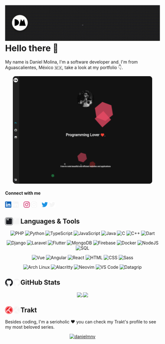# <img alt="Daniel Molina" src="https://raw.githubusercontent.com/danielmnv/danielmnv/master/.github/profile/intro.gif"></img> Hello there 👋

My name is Daniel Molina, I'm a software developer and. I'm from Aguascalientes, México 🇲🇽, take a look at my portfolio 👇.

[<p align="center"><img height="350" alt="danielmolina.me" src="https://raw.githubusercontent.com/danielmnv/danielmnv/master/.github/profile/site.png" /></p>](https://danielmolina.me)

#### Connect with me

[<img width="20" alt="LinkedIn" src="https://raw.githubusercontent.com/danielmnv/danielmnv/master/.github/profile/icons/linkedin-light.svg" />](https://www.linkedin.com/in/daniel-molina-469668194#gh-light-mode-only)
[<img width="20" alt="LinkedIn" src="https://raw.githubusercontent.com/danielmnv/danielmnv/master/.github/profile/icons/linkedin-dark.svg" />](https://www.linkedin.com/in/daniel-molina-469668194#gh-dark-mode-only)
&nbsp;&nbsp;
[<img width="20" alt="Instagram" src="https://raw.githubusercontent.com/danielmnv/danielmnv/master/.github/profile/icons/instagram-light.svg" />](https://www.instagram.com/danielmnv#gh-light-mode-only)
[<img width="20" alt="Instagram" src="https://raw.githubusercontent.com/danielmnv/danielmnv/master/.github/profile/icons/instagram-dark.svg" />](https://www.instagram.com/danielmnv#gh-dark-mode-only)
&nbsp;&nbsp;
[<img width="20" alt="Twitter" src="https://raw.githubusercontent.com/danielmnv/danielmnv/master/.github/profile/icons/twitter-light.svg" />](https://twitter.com/iDanmnv#gh-light-mode-only)
[<img width="20" alt="Twitter" src="https://raw.githubusercontent.com/danielmnv/danielmnv/master/.github/profile/icons/twitter-dark.svg" />](https://twitter.com/iDanmnv#gh-dark-mode-only)

## <img width="25" align="left" alt="Languages & Tools" src="https://raw.githubusercontent.com/danielmnv/danielmnv/master/.github/profile/icons/iterm2-light.svg#gh-light-mode-only" /><img width="25" align="left" alt="Languages & Tools" src="https://raw.githubusercontent.com/danielmnv/danielmnv/master/.github/profile/icons/iterm2-dark.svg#gh-dark-mode-only" /> Languages & Tools

<p align="center">
    <img alt="PHP" src="https://img.shields.io/badge/-PHP-212121?&style=flat&logo=PHP" />
    <img alt="Python" src="https://img.shields.io/badge/-Python-212121?&style=flat&logo=Python&logoColor=FFEB3B" />
    <img alt="TypeScript" src="https://img.shields.io/badge/-TypeScript-212121?&style=flat&logo=TypeScript" />
    <img alt="JavaScript" src="https://img.shields.io/badge/-JavaScript-212121?&style=flat&logo=JavaScript" />
    <img alt="Java" src="https://img.shields.io/badge/-Java-212121?&style=flat&logo=Java" />
    <img alt="C" src="https://img.shields.io/badge/-C-212121?&style=flat&logo=C" />
    <img alt="C++" src="https://img.shields.io/badge/-C++-212121?&style=flat&logo=c%2b%2b&logoColor=00599C" />
    <img alt="Dart" src="https://img.shields.io/badge/-Dart-212121?&style=flat&logo=dart&logoColor=00BCD4" />
</p>

<p align="center">
    <img alt="Django" src="https://img.shields.io/badge/-Django-212121?&style=flat&logo=Django" />
    <img alt="Laravel" src="https://img.shields.io/badge/-Laravel-212121?&style=flat&logo=Laravel" />
    <img alt="Flutter" src="https://img.shields.io/badge/-Flutter-212121?&style=flat&logo=flutter&logoColor=00ACC1" />
    <img alt="MongoDB" src="https://img.shields.io/badge/-MongoDB-212121?&style=flat&logo=mongodb" />
    <img alt="Firebase" src="https://img.shields.io/badge/-Firebase-212121?&style=flat&logo=firebase" />
    <img alt="Docker" src="https://img.shields.io/badge/-Docker-212121?&style=flat&logo=docker" />
    <img alt="NodeJS" src="https://img.shields.io/badge/-NodeJS-212121?&style=flat&logo=node.js" />
    <img alt="SQL" src="https://img.shields.io/badge/-SQL-212121?&style=flat&logo=mariadb" />
</p>

<p align="center">
    <img alt="Vue" src="https://img.shields.io/badge/-Vue-212121?&style=flat&logo=vue.js" />
    <img alt="Angular" src="https://img.shields.io/badge/-Angular-212121?&style=flat&logo=angular&logoColor=F44336" />
    <img alt="React" src="https://img.shields.io/badge/-React-212121?&style=flat&logo=react" />
    <img alt="HTML" src="https://img.shields.io/badge/-HTML-212121?&style=flat&logo=html5" />
    <img alt="CSS" src="https://img.shields.io/badge/-CSS-212121?&style=flat&logo=css3&logoColor=64B5F6" />
    <img alt="Sass" src="https://img.shields.io/badge/-Sass-212121?&style=flat&logo=sass" />
</p>

<p align="center">
    <img alt="Arch Linux" src="https://img.shields.io/badge/-Arch-212121?&style=flat&logo=archlinux" />
    <img alt="Alacritty" src="https://img.shields.io/badge/-Alacritty-212121?&style=flat&logo=alacritty" />
    <img alt="Neovim" src="https://img.shields.io/badge/-Neovim-212121?&style=flat&logo=neovim" />
    <img alt="VS Code" src="https://img.shields.io/badge/-VS%20Code-212121?&style=flat&logo=visual%20studio%20code&logoColor=2196F3" />
    <img alt="Datagrip" src="https://img.shields.io/badge/-Datagrip-212121?&style=flat&logo=datagrip&logoColor=009688" />
</p>

## <img width="25" align="left" alt="GitHub" src="https://raw.githubusercontent.com/danielmnv/danielmnv/master/.github/profile/icons/github-light.svg#gh-light-mode-only" /><img width="25" align="left" alt="GitHub Stats" src="https://raw.githubusercontent.com/danielmnv/danielmnv/master/.github/profile/icons/github-dark.svg#gh-dark-mode-only" /> GitHub Stats

<p align="center">
    <a href="https://github.com/danielmnv/github-readme-stats" target="_blank">
        <img align="center" src="http://readme-stats.vercel.danielmolina.me/api?username=danielmnv&hide=stars&count_private=true&show_icons=true&custom_title=Stats&title_color=fff&bg_color=212121&text_color=E0E0E0&border_color=BDBDBD&icon_color=00BCD4">
    </a>
    <a href="https://github.com/danielmnv/github-readme-stats" target="_blank">
        <img align="center" src="http://readme-stats.vercel.danielmolina.me/api/top-langs/?username=danielmnv&layout=compact&langs_count=6&hide=html&title_color=fff&bg_color=212121&text_color=E0E0E0&border_color=BDBDBD">
    </a>
</p>

## <img width="25" align="left" alt="Trakt" src="https://raw.githubusercontent.com/danielmnv/danielmnv/master/.github/profile/icons/trakt-light.svg#gh-light-mode-only" /><img width="25" align="left" alt="Trakt Stats" src="https://raw.githubusercontent.com/danielmnv/danielmnv/master/.github/profile/icons/trakt-dark.svg#gh-dark-mode-only" /> Trakt

Besides coding, I'm a serioholic ❤️ you can check my Trakt's profile to see my most beloved series.

<p align="center">
    <a target="_blank" href="https://trakt.tv/users/danielmnv"><img width="500" height="281" alt="danielmnv" src="https://widgets.trakt.tv/users/412236c7f286ee2fc53e40331ab9d702/watched/fanart2@2x.jpg" /></a>
</p>